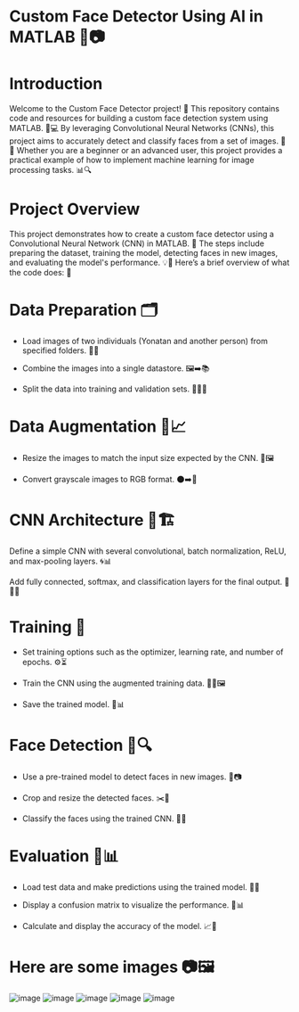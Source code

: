 # Custom Face Detector Using AI in MATLAB 🤖📷

# Introduction

Welcome to the Custom Face Detector project! 🎉 This repository contains code and resources for building a custom face detection system using MATLAB. 🧠💻 By leveraging Convolutional Neural Networks (CNNs), this project aims to accurately detect and classify faces from a set of images. 👥📸 Whether you are a beginner or an advanced user, this project provides a practical example of how to implement machine learning for image processing tasks. 📊🔍

# Project Overview

This project demonstrates how to create a custom face detector using a Convolutional Neural Network (CNN) in MATLAB. 🚀 The steps include preparing the dataset, training the model, detecting faces in new images, and evaluating the model's performance. 💡🔬 Here’s a brief overview of what the code does: 📝


# Data Preparation 🗂️

+ Load images of two individuals (Yonatan and another person) from specified folders. 🧑📁

+ Combine the images into a single datastore. 🖼️➡️📚

+ Split the data into training and validation sets. 🏋️‍♂️📝


# Data Augmentation 🔄📈

+ Resize the images to match the input size expected by the CNN. 📏🖼️

+ Convert grayscale images to RGB format. 🌑➡️🌈


# CNN Architecture 🧠🏗️

Define a simple CNN with several convolutional, batch normalization, ReLU, and max-pooling layers. 🌀📊

Add fully connected, softmax, and classification layers for the final output. 🔗🧮✅


# Training 🎯

+ Set training options such as the  optimizer, learning rate, and number of epochs. ⚙️⏳

+ Train the CNN using the augmented training data. 🏋️‍♀️🖼️

+ Save the trained model. 💾📊


# Face Detection 👥🔍

+ Use a pre-trained model to detect faces in new images. 🤖📷

+ Crop and resize the detected faces. ✂️📏

+ Classify the faces using the trained CNN. 🧠👥


# Evaluation 🧪📊

+ Load test data and make predictions using the trained model. 📂🔮

+ Display a confusion matrix to visualize the performance. 🔄📊

+ Calculate and display the accuracy of the model. 📈🎯

# Here are some images 📷🖼️


![image](https://github.com/Yonatankinfe/MathlabFaceDetector/assets/158090444/c1556bf5-4ec4-4e1c-8254-e8cb237d7c3e)
![image](https://github.com/Yonatankinfe/MathlabFaceDetector/assets/158090444/2a9d2588-8ea4-40a5-8809-5c91ef31bc0a)
![image](https://github.com/Yonatankinfe/MathlabFaceDetector/assets/158090444/27e94976-3a80-42f2-bc00-0e3f5bea75d4)
![image](https://github.com/Yonatankinfe/MathlabFaceDetector/assets/158090444/929f5377-1bbe-4a6a-a10a-263a35875f8f)
![image](https://github.com/Yonatankinfe/MathlabFaceDetector/assets/158090444/f11a6d74-7759-4697-83ec-3e9cdb1d32e5)

